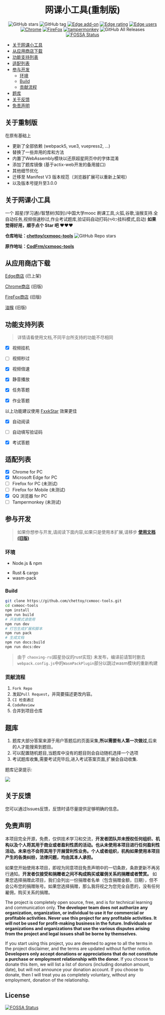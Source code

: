 <div align="center">
<h1 align="center">
网课小工具(重制版)
</h1>

![GitHub stars](https://img.shields.io/github/stars/chettoy/cxmooc-tools.svg)
![GitHub tag](https://img.shields.io/github/v/tag/chettoy/cxmooc-tools.svg?label=version)
[![Edge add-on](https://img.shields.io/badge/dynamic/json?label=edge%20add-on&color=brightgreen&prefix=v&query=%24.version&url=https%3A%2F%2Fmicrosoftedge.microsoft.com%2Faddons%2Fgetproductdetailsbycrxid%2Fonjbbeifafonkjcpaeeelbfbidfdpcoa)](https://microsoftedge.microsoft.com/addons/detail/onjbbeifafonkjcpaeeelbfbidfdpcoa)
[![Edge rating](https://img.shields.io/badge/dynamic/json?label=edge%20rating&color=brightgreen&suffix=%20/%205&query=%24.averageRating&url=https%3A%2F%2Fmicrosoftedge.microsoft.com%2Faddons%2Fgetproductdetailsbycrxid%2Fonjbbeifafonkjcpaeeelbfbidfdpcoa)](https://microsoftedge.microsoft.com/addons/detail/onjbbeifafonkjcpaeeelbfbidfdpcoa)
[![Edge users](https://img.shields.io/badge/dynamic/json?label=edge%20users&query=%24.activeInstallCount&url=https%3A%2F%2Fmicrosoftedge.microsoft.com%2Faddons%2Fgetproductdetailsbycrxid%2Fonjbbeifafonkjcpaeeelbfbidfdpcoa)](https://microsoftedge.microsoft.com/addons/detail/onjbbeifafonkjcpaeeelbfbidfdpcoa)
[![Chrome](https://img.shields.io/badge/chrome-old%20version-yellowgreen)](https://chrome.google.com/webstore/detail/%E8%B6%85%E6%98%9F%E6%85%95%E8%AF%BE%E5%B0%8F%E5%B7%A5%E5%85%B7/kkicgcijebblepmephnfganiiochecfl?hl=zh-CN)
[![FireFox](https://img.shields.io/badge/firefox-old%20version-yellowgreen)](https://addons.mozilla.org/zh-CN/firefox/addon/%E8%B6%85%E6%98%9F%E6%85%95%E8%AF%BE%E5%B0%8F%E5%B7%A5%E5%85%B7/)
[![tampermonkey](https://img.shields.io/badge/tampermonkey-old%20version-yellowgreen)](https://bbs.tampermonkey.net.cn/thread-61-1-1.html)
![GitHub All Releases](https://img.shields.io/github/downloads/chettoy/cxmooc-tools/total)
[![FOSSA Status](https://app.fossa.com/api/projects/git%2Bgithub.com%2Fchettoy%2Fcxmooc-tools.svg?type=shield)](https://app.fossa.com/projects/git%2Bgithub.com%2Fchettoy%2Fcxmooc-tools?ref=badge_shield)

</div>

- [关于网课小工具](#关于网课小工具)
- [从应用商店下载](#从应用商店下载)
- [功能支持列表](#功能支持列表)
- [适配列表](#适配列表)
- [参与开发](#参与开发)
  - [环境](#环境)
  - [Build](#build)
  - [贡献流程](#贡献流程)
- [题库](#题库)
- [关于反馈](#关于反馈)
- [免责声明](#免责声明)

## 关于重制版

在原有基础上
- 更新了全部依赖 (webpack5, vue3, vuepress2, ...)
- 替换了一些弃用的库和方法
- 内置了WebAssembly模块以还原超星网页中的字体混淆
- 添加了题库镜像 (基于actix-web开发的备用接口)
- 其他细节优化
- 迁移至 Manifest V3 版本规范（浏览器扩展可以重新上架啦）
- 以及版本号提升至3.0.0

## 关于网课小工具

一个 超星(学习通)/智慧树(知到)/中国大学mooc 刷课工具,火狐,谷歌,油猴支持.全自动任务,视频倍速秒过,作业考试题库,验证码自动打码(੧ᐛ੭挂科模式,启动)
**如果觉得好用，顺手点个 Star 吧 ❤❤❤**

**仓库地址：[chettoy/cxmooc-tools](https://github.com/chettoy/cxmooc-tools)** ![GitHub Repo stars](https://img.shields.io/github/stars/chettoy/cxmooc-tools?style=social)

**原作地址：[CodFrm/cxmooc-tools](https://github.com/CodFrm/cxmooc-tools)**

## 从应用商店下载

[Edge商店](https://microsoftedge.microsoft.com/addons/detail/onjbbeifafonkjcpaeeelbfbidfdpcoa) (已上架)

[Chrome商店](https://chrome.google.com/webstore/detail/%E8%B6%85%E6%98%9F%E6%85%95%E8%AF%BE%E5%B0%8F%E5%B7%A5%E5%85%B7/kkicgcijebblepmephnfganiiochecfl?hl=zh-CN) (旧版)

[FireFox商店](https://addons.mozilla.org/zh-CN/firefox/addon/%E8%B6%85%E6%98%9F%E6%85%95%E8%AF%BE%E5%B0%8F%E5%B7%A5%E5%85%B7/) (旧版)

[油猴](https://bbs.tampermonkey.net.cn/thread-61-1-1.html) (旧版)

## 功能支持列表

> 详情请看使用文档,不同平台所支持的功能不尽相同

- [x] 视频挂机

- [ ] 视频秒过

- [x] 视频倍速

- [x] 静音播放

- [x] 任务答题

- [x] 作业答题

以上功能建议使用 [FxxkStar](https://github.com/chettoy/FxxkStar) 效果更佳

- [x] 自动阅读

- [ ] 自动填写验证码

- [x] 考试答题

## 适配列表

- [x] Chrome for PC
- [x] Microsoft Edge for PC
- [ ] Firefox for PC (未测试)
- [ ] Firefox for Mobile (未测试)
- [x] QQ 浏览器 for PC
- [ ] Tampermonkey (未测试)

## 参与开发

> 如果你想参与开发,请阅读下面内容,如果只是使用本扩展,请移步 **[使用文档(旧版)](https://cx.icodef.com/)**

### 环境

* Node.js & npm
- Rust & cargo
- wasm-pack

### Build

```bash
git clone https://github.com/chettoy/cxmooc-tools.git
cd cxmooc-tools
npm install
npm run build
# 开发模式请使用
npm run dev
# 打包生成扩展和脚本
npm run pack
# 生成文档
npm run docs:build
npm run docs:dev
```

> 由于 `chaoxing-rs`(超星协议的rust实现) 未发布，编译前请暂时删去`webpack.config.js`中的`WasmPackPlugin`部分以跳过wasm模块的重新构建

### 贡献流程

1. `Fork Repo`
2. 发起`Pull Request`，并简要描述更改内容。
3. `CI 检查通过`
4. `CodeReview`
5. 合并到项目仓库

## 题库

1. 题库大部分答案来源于用户答题后的页面采集,**所以需要有人第一次做过**,后来的人才能搜索到题目。
2. 可以配置随机题目,当题库中没有的题目则会自动随机选择一个选项
3. 考试题库收集,需要考试完毕后,进入考试答案页面,扩展会自动收集.

题库记录提示:

![](/dist/images/3.webp)

## 关于反馈

您可以通过Issues反馈，反馈时请尽量提供足够明确的信息。

## 免责声明

本项目完全开源，免费，仅供技术学习和交流，**开发者团队并未授权任何组织、机构以及个人将其用于商业或者盈利性质的活动。也从未使用本项目进行任何盈利性活动。未来也不会将其用于开展营利性业务。个人或者组织，机构如果使用本项目产生的各类纠纷，法律问题，均由其本人承担。**

如果您开始使用本项目，即视为同意项目免责声明中的一切条款，条款更新不再另行通知。**开发者仅接受和捐赠者之间不构成购买或雇佣关系的捐赠或者赞赏。** 如果您选择捐赠此项目，我们会列出一份捐赠者名单（包含捐赠金额，日期），但不会公布您的捐赠账号。如果您选择捐赠，那么我将视之为您完全自愿的，没有任何雇佣，购买关系的捐赠。

The project is completely open source, free, and is for technical learning and communication only. **The developer team does not authorize any organization, organization, or individual to use it for commercial or profitable activities. Never use this project for any profitable activities. It will not be used for profit-making business in the future. Individuals or organizations and organizations that use the various disputes arising from the project and legal issues shall be borne by themselves.**

If you start using this project, you are deemed to agree to all the terms in the project disclaimer, and the terms are updated without further notice. **Developers only accept donations or appreciations that do not constitute a purchase or employment relationship with the donor.** If you choose to donate this item, we will list a list of donors (including donation amount, date), but will not announce your donation account. If you choose to donate, then I will treat you as completely voluntary, without any employment, donation of the relationship.

## License

[![FOSSA Status](https://app.fossa.com/api/projects/git%2Bgithub.com%2Fchettoy%2Fcxmooc-tools.svg?type=large)](https://app.fossa.com/projects/git%2Bgithub.com%2Fchettoy%2Fcxmooc-tools?ref=badge_large)
